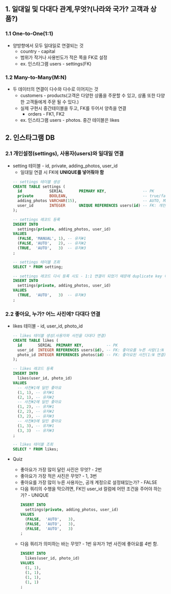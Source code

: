 ## 1. 일대일 및 다대다 관계,무엇?(나라와 국가? 고객과 상품?)
### 1.1 One-to-One(1:1)
* 양방향에서 모두 일대일로 연결되는 것
  * country - capital
  * 범위가 작거나 사용빈도가 적은 쪽을 FK로 설정
  * ex. 인스타그램 users - settings(FK)

### 1.2 Many-to-Many(M:N)
* 두 데이터의 연결이 다수와 다수로 이어지는 것
  * customers - products(고객은 다양한 상품을 주문할 수 있고, 상품 또한 다양한 고객들에게 주문 될 수 있다.)
  * 실제 구현시 중간테이블을 두고, FK를 두어서 양측을 연결
    * orders - FK1, FK2
  * ex. 인스타그램 users - photos. 중간 테이블은 likes

## 2. 인스타그램 DB
### 2.1 개인설정(settings), 사용자(users)와 일대일 연결
* setting 테이블 - id, private, adding_photos, user_id
  * 일대일 연결 시 FK에 **UNIQUE를 넣어줘야 함**
  ```sql
  -- settings 테이블 생성
  CREATE TABLE settings (
    id            SERIAL       PRIMARY KEY,                -- PK
    private       BOOLEAN,                                 -- true/false
    adding_photos VARCHAR(15),                             -- AUTO, MANUAL
    user_id       INTEGER      UNIQUE REFERENCES users(id) -- FK: 개인설정 유저(1:1 연결),
  );

  -- settings 레코드 등록
  INSERT INTO
    settings(private, adding_photos, user_id)
  VALUES
    (FALSE, 'MANUAL', 1), -- 유저#1
    (FALSE, 'AUTO',   2), -- 유저#2
    (TRUE,  'AUTO',   3)  -- 유저#3
  ;

  -- settings 테이블 조회
  SELECT * FROM setting;

  -- settings 레코드 다시 등록 시도 - 1:1 연결이 되었기 때문에 duplicate key 에러 발생
  INSERT INTO
    settings(private, adding_photos, user_id)
  VALUES
    (TRUE,  'AUTO',   3)  -- 유저#3
  ;
  ```

### 2.2 좋아요, 누가? 어느 사진에? 다대다 연결
* likes 테이블 - id, user_id, photo_id
  ```sql
  -- likes 테이블 생성(사용자와 사진을 다대다 연결)
  CREATE TABLE likes (
    id       SERIAL  PRIMARY KEY,          -- PK
    user_id  INTEGER REFERENCES users(id), -- FK: 좋아요를 누른 사람(1:N 연결)
    photo_id INTEGER REFERENCES photos(id) -- FK: 좋아요된 사진(1:N 연결)
  );

  -- likes 레코드 등록
  INSERT INTO
    likes(user_id, photo_id)
  VALUES
    -- 사진#1에 달린 좋아요
    (1, 1), -- 유저#1
    (2, 1), -- 유저#2
    -- 사진#2에 달린 좋아요
    (1, 2), -- 유저#1
    (2, 2), -- 유저#2
    (3, 2), -- 유저#3
    -- 사진#3에 달린 좋아요
    (1, 3), -- 유저#1
    (3, 3)  -- 유저#3
  ;

  -- likes 테이블 조회
  SELECT * FROM likes;
  ```

* Quiz
  * 좋아요가 가장 많이 달린 사진은 무엇? - 2번
  * 좋아요가 가장 적은 사진은 무엇? - 1, 3번
  * 좋아요를 가장 많이 누른 사용자는, 공개 계정으로 설정돼있는가? - FALSE
  * 다음 쿼리의 수행을 막으려면, FK인 user_id 컬럼에 어떤 조건을 주어야 하는가? - UNIQUE
    ```sql
    INSERT INTO
      settings(private, adding_photos, user_id)
    VALUES
      (FALSE,  'AUTO',   3),
      (FALSE,  'AUTO',   3),
      (FALSE,  'AUTO',   3)
    ;
    ```
  * 다음 쿼리가 의미하는 바는 무엇? - 1번 유저가 1번 사진에 좋아요를 4번 함.
    ```sql
    INSERT INTO
      likes(user_id, photo_id)
    VALUES
      (1, 1),
      (1, 1),
      (1, 1),
      (1, 1)
    ;
    ```
